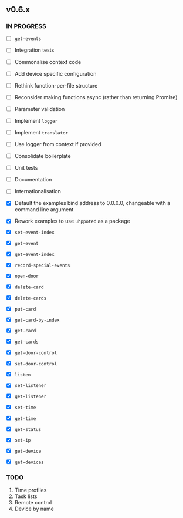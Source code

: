## v0.6.x

### IN PROGRESS

- [ ] `get-events`

- [ ] Integration tests
- [ ] Commonalise context code
- [ ] Add device specific configuration
- [ ] Rethink function-per-file structure
- [ ] Reconsider making functions async (rather than returning Promise)
- [ ] Parameter validation
- [ ] Implement `logger`
- [ ] Implement `translator`
- [ ] Use logger from context if provided
- [ ] Consolidate boilerplate
- [ ] Unit tests
- [ ] Documentation
- [ ] Internationalisation

- [x] Default the examples bind address to 0.0.0.0, changeable with a command line argument
- [x] Rework examples to use `uhppoted` as a package

- [x] `set-event-index`
- [x] `get-event`
- [x] `get-event-index`
- [x] `record-special-events`
- [x] `open-door`
- [x] `delete-card`
- [x] `delete-cards`
- [x] `put-card`
- [x] `get-card-by-index`
- [x] `get-card`
- [x] `get-cards`
- [x] `get-door-control`
- [x] `set-door-control`
- [x] `listen`
- [x] `set-listener`
- [x] `get-listener`
- [x] `set-time`
- [x] `get-time`
- [x] `get-status`
- [x] `set-ip`
- [x] `get-device`
- [x] `get-devices`

### TODO

1. Time profiles
2. Task lists
3. Remote control
4. Device by name
